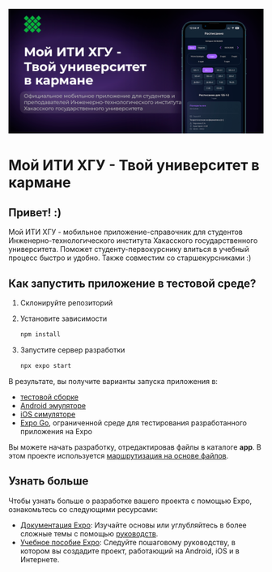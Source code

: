 <h1 align="left">
  <br>
  <a href="https://myiti.pro100byte.ru/"><img src="https://raw.githubusercontent.com/PRO100BYTE/MyKHSU/master/.github/images/mykhsu.png" alt="Мой ИТИ ХГУ" width="1024"></a>
</h1>

# Мой ИТИ ХГУ - Твой университет в кармане

## Привет! :)
Мой ИТИ ХГУ - мобильное приложение-справочник для студентов Инженерно-технологического института Хакасского государственного университета. Поможет студенту-первокурснику влиться в учебный процесс быстро и удобно. Также совместим со старшекурсниками :)

## Как запустить приложение в тестовой среде?

1. Склонируйте репозиторий

2. Установите зависимости

   ```bash
   npm install
   ```

3. Запустите сервер разработки

   ```bash
   npx expo start
   ```

В результате, вы получите варианты запуска приложения в:

- [тестовой сборке](https://docs.expo.dev/develop/development-builds/introduction/)
- [Android эмуляторе](https://docs.expo.dev/workflow/android-studio-emulator/)
- [iOS симуляторе](https://docs.expo.dev/workflow/ios-simulator/)
- [Expo Go](https://expo.dev/go), ограниченной среде для тестирования разработанного приложения на Expo

Вы можете начать разработку, отредактировав файлы в каталоге **app**. В этом проекте используется [маршрутизация на основе файлов](https://docs.expo.dev/router/introduction).

## Узнать больше
 
Чтобы узнать больше о разработке вашего проекта с помощью Expo, ознакомьтесь со следующими ресурсами:

- [Документация Expo](https://docs.expo.dev/): Изучайте основы или углубляйтесь в более сложные темы с помощью [руководств](https://docs.expo.dev/guides).
- [Учебное пособие Expo](https://docs.expo.dev/tutorial/introduction/): Следуйте пошаговому руководству, в котором вы создадите проект, работающий на Android, iOS и в Интернете.
